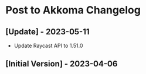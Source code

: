 # Post to Akkoma Changelog

## [Update] - 2023-05-11
  - Update Raycast API to 1.51.0
## [Initial Version] - 2023-04-06
